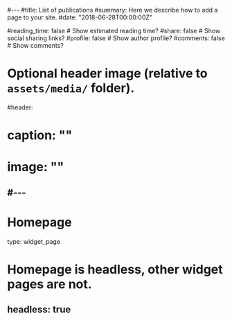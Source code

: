 #---
#title: List of publications
#summary: Here we describe how to add a page to your site.
#date: "2018-06-28T00:00:00Z"

#reading_time: false  # Show estimated reading time?
#share: false  # Show social sharing links?
#profile: false  # Show author profile?
#comments: false  # Show comments?

# Optional header image (relative to `assets/media/` folder).
#header:
#  caption: ""
#  image: ""
#---
---
# Homepage
type: widget_page

# Homepage is headless, other widget pages are not.
headless: true
---
